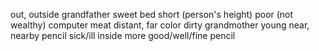 out, outside
grandfather
sweet
bed
short (person's height)
poor (not wealthy)
computer
meat
distant, far
color
dirty
grandmother
young
near, nearby
pencil
sick/ill
inside
more
good/well/fine
pencil

